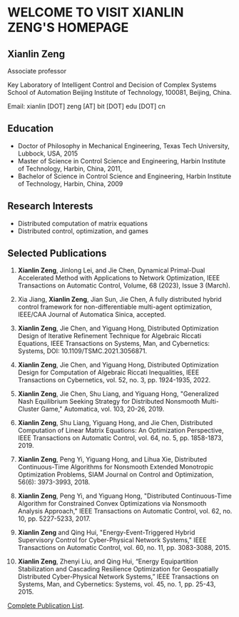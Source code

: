 # WELCOME TO VISIT XIANLIN ZENG'S HOMEPAGE

## Xianlin Zeng

Associate professor 

Key Laboratory of Intelligent Control and Decision of Complex Systems
School of Automation
Beijing Institute of Technology, 100081, Beijing, China. 

Email: xianlin [DOT] zeng [AT] bit [DOT] edu [DOT] cn

## Education

- Doctor of Philosophy in Mechanical Engineering, Texas Tech University, Lubbock, USA, 2015
- Master of Science in Control Science and Engineering, Harbin Institute of Technology, Harbin, China, 2011,
- Bachelor of Science in Control Science and Engineering, Harbin Institute of Technology, Harbin, China, 2009

## Research Interests

- Distributed computation of matrix equations
- Distributed control, optimization, and games

## Selected Publications

1. **Xianlin Zeng**, Jinlong Lei, and Jie Chen, Dynamical Primal-Dual Accelerated Method with Applications to Network Optimization, IEEE Transactions on Automatic Control, Volume, 68 (2023), Issue 3 (March).

2. Xia Jiang, **Xianlin Zeng**, Jian Sun, Jie Chen, A fully distributed hybrid control framework for non-differentiable multi-agent optimization, IEEE/CAA Journal of Automatica Sinica, accepted.

3. **Xianlin Zeng**, Jie Chen, and Yiguang Hong, Distributed Optimization Design of Iterative Refinement Technique for Algebraic Riccati Equations, IEEE Transactions on Systems, Man, and Cybernetics: Systems, DOI: 10.1109/TSMC.2021.3056871.

4. **Xianlin Zeng**, Jie Chen, and Yiguang Hong, Distributed Optimization Design for Computation of Algebraic Riccati Inequalities, IEEE Transactions on  Cybernetics, vol. 52, no. 3, pp. 1924-1935, 2022.

5. **Xianlin Zeng**, Jie Chen, Shu Liang, and Yiguang Hong, "Generalized Nash Equilibrium Seeking Strategy for Distributed Nonsmooth Multi-Cluster Game," Automatica, vol. 103, 20-26, 2019.

6. **Xianlin Zeng**, Shu Liang, Yiguang Hong, and Jie Chen, Distributed Computation of Linear Matrix Equations: An Optimization Perspective, IEEE Transactions on Automatic Control, vol. 64, no. 5, pp. 1858-1873, 2019.

7. **Xianlin Zeng**, Peng Yi, Yiguang Hong, and Lihua Xie, Distributed Continuous-Time Algorithms for Nonsmooth Extended Monotropic Optimization Problems, SIAM Journal on Control and Optimization, 56(6): 3973-3993, 2018.

8. **Xianlin Zeng**, Peng Yi, and Yiguang Hong, "Distributed Continuous-Time Algorithm for Constrained Convex Optimizations via Nonsmooth Analysis Approach," IEEE Transactions on Automatic Control, vol. 62, no. 10, pp. 5227-5233, 2017.

9. **Xianlin Zeng** and Qing Hui, "Energy-Event-Triggered Hybrid Supervisory Control for Cyber-Physical Network Systems," IEEE Transactions on Automatic Control, vol. 60, no. 11, pp. 3083-3088, 2015.  

10. **Xianlin Zeng**, Zhenyi Liu, and Qing Hui, “Energy Equipartition Stabilization and Cascading Resilience Optimization for Geospatially Distributed Cyber-Physical Network Systems,” IEEE Transactions on Systems, Man, and Cybernetics: Systems, vol. 45, no. 1, pp. 25-43, 2015.

[Complete Publication List](https://docs.github.com/en/github/writing-on-github/getting-started-with-writing-and-formatting-on-github/basic-writing-and-formatting-syntax).


